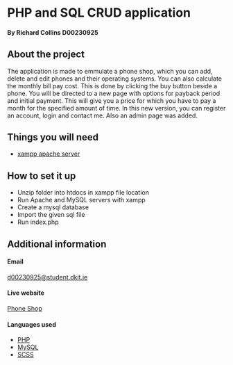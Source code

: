 # PHP and SQL CRUD application
#### By Richard Collins D00230925

## About the project
The application is made to emmulate a phone shop, which you can add, delete and edit phones and their operating systems. 
You can also calculate the monthly bill pay cost. This is done by clicking the buy button beside a phone. You will be directed to a new page with options for payback period and initial payment.
This will give you a price for which you have to pay a month for the specified amount of time.
In this new version, you can register an account, login and contact me. Also an admin page was added.

## Things you will need
- <a href="https://www.apachefriends.org/download.html" target="_blank">xampp apache server</a>

## How to  set it up
- Unzip folder into htdocs in xampp file location
- Run Apache and MySQL servers with xampp
- Create a mysql database
- Import the given sql file
- Run index.php

## Additional information
#### Email
d00230925@student.dkit.ie
#### Live website
<a href="https://mysql04.comp.dkit.ie/D00230925/PhoneShop2.0/server-side-ca3/" target="_blank">Phone Shop</a>
#### Languages used
- [PHP](https://www.php.net/)
- [MySQL](https://www.mysql.com/)
- [SCSS](https://sass-lang.com/)
